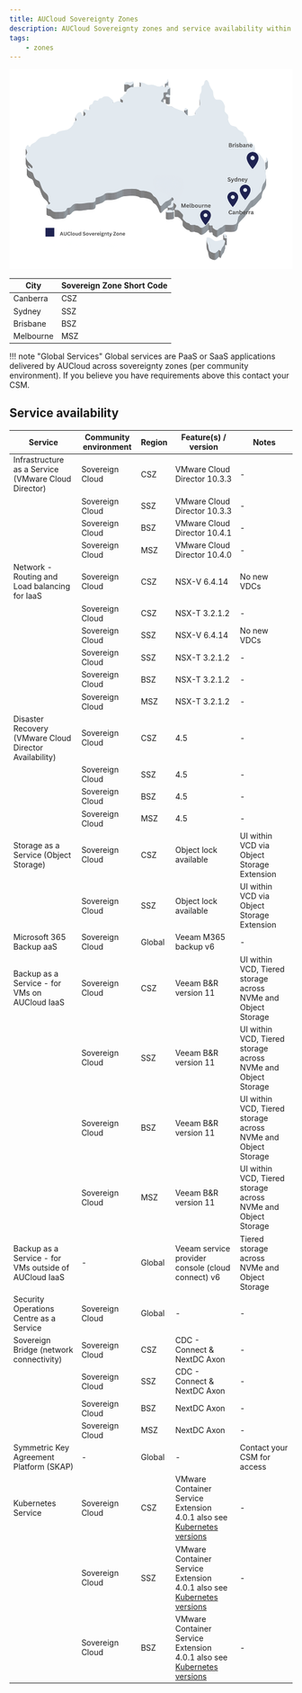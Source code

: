```yaml
---
title: AUCloud Sovereignty Zones
description: AUCloud Sovereignty zones and service availability within those zones
tags:
    - zones
---
```


![Sov Zones](./assets/SZMap_Apr24.png)

| City      | Sovereign Zone Short Code |
| --------- | ------------------------- |
| Canberra  | CSZ                       |
| Sydney    | SSZ                       |
| Brisbane  | BSZ                       |
| Melbourne | MSZ                       |

!!! note "Global Services"
Global services are PaaS or SaaS applications delivered by AUCloud across sovereignty zones (per community environment). If you believe you have requirements above this contact your CSM.

## Service availability

| Service                                                | Community environment | Region | Feature(s) / version                                                                                                            | Notes                                                        |
| ------------------------------------------------------ | --------------------- | ------ | ------------------------------------------------------------------------------------------------------------------------------- | ------------------------------------------------------------ |
| Infrastructure as a Service (VMware Cloud Director)    | Sovereign Cloud                  | CSZ    | VMware Cloud Director 10.3.3                                                                                                    | -                                                            |
|                                                        | Sovereign Cloud                  | SSZ    | VMware Cloud Director 10.3.3                                                                                                    | -                                                            |
|                                                        | Sovereign Cloud                  | BSZ    | VMware Cloud Director 10.4.1                                                                                                    | -                                                            |
|                                                        | Sovereign Cloud                  | MSZ    | VMware Cloud Director 10.4.0                                                                                                    | -                                                            |
| Network - Routing and Load balancing for IaaS          | Sovereign Cloud                  | CSZ    | NSX-V 6.4.14                                                                                                                    | No new VDCs                                                  |
|                                                        | Sovereign Cloud                  | CSZ    | NSX-T 3.2.1.2                                                                                                                   | -                                                            |
|                                                        | Sovereign Cloud                  | SSZ    | NSX-V 6.4.14                                                                                                                    | No new VDCs                                                  |
|                                                        | Sovereign Cloud                  | SSZ    | NSX-T 3.2.1.2                                                                                                                   | -                                                            |
|                                                        | Sovereign Cloud                  | BSZ    | NSX-T 3.2.1.2                                                                                                                   | -                                                            |
|                                                        | Sovereign Cloud                  | MSZ    | NSX-T 3.2.1.2                                                                                                                   | -                                                            |
| Disaster Recovery (VMware Cloud Director Availability) | Sovereign Cloud                  | CSZ    | 4.5                                                                                                                             | -                                                            |
|                                                        | Sovereign Cloud                  | SSZ    | 4.5                                                                                                                             | -                                                            |
|                                                        | Sovereign Cloud                  | BSZ    | 4.5                                                                                                                             | -                                                            |
|                                                        | Sovereign Cloud                  | MSZ    | 4.5                                                                                                                             | -                                                            |
| Storage as a Service (Object Storage)                  | Sovereign Cloud                  | CSZ    | Object lock available                                                                                                           | UI within VCD via Object Storage Extension                   |
|                                                        | Sovereign Cloud                  | SSZ    | Object lock available                                                                                                           | UI within VCD via Object Storage Extension                   |
| Microsoft 365 Backup aaS                               | Sovereign Cloud         | Global | Veeam M365 backup v6                                                                                                            | -                                                            |
| Backup as a Service - for VMs on AUCloud IaaS          | Sovereign Cloud                  | CSZ    | Veeam B&R version 11                                                                                                            | UI within VCD, Tiered storage across NVMe and Object Storage |
|                                                        | Sovereign Cloud                  | SSZ    | Veeam B&R version 11                                                                                                            | UI within VCD, Tiered storage across NVMe and Object Storage |
|                                                        | Sovereign Cloud                  | BSZ    | Veeam B&R version 11                                                                                                            | UI within VCD, Tiered storage across NVMe and Object Storage |
|                                                        | Sovereign Cloud                  | MSZ    | Veeam B&R version 11                                                                                                            | UI within VCD, Tiered storage across NVMe and Object Storage |
| Backup as a Service - for VMs outside of AUCloud IaaS  | -                     | Global | Veeam service provider console (cloud connect) v6                                                                               | Tiered storage across NVMe and Object Storage                |
| Security Operations Centre as a Service                | Sovereign Cloud         | Global | -                                                                                                                               | -                                                            |
| Sovereign Bridge (network connectivity)                | Sovereign Cloud                  | CSZ    | CDC - Connect & NextDC Axon                                                                                                     | -                                                            |
|                                                        | Sovereign Cloud                  | SSZ    | CDC - Connect & NextDC Axon                                                                                                     | -                                                            |
|                                                        | Sovereign Cloud                  | BSZ    | NextDC Axon                                                                                                                     | -                                                            |
|                                                        | Sovereign Cloud                  | MSZ    | NextDC Axon                                                                                                                     | -                                                            |
| Symmetric Key Agreement Platform (SKAP)                | -                     | Global | -                                                                                                                               | Contact your CSM for access                                  |
| Kubernetes Service                                     | Sovereign Cloud                  | CSZ    | VMware Container Service Extension 4.0.1 also see [Kubernetes versions](../Platform_Services/Kubernetes/kubernetes_versions.md) | -                                                            |
|                                                        | Sovereign Cloud                  | SSZ    | VMware Container Service Extension 4.0.1 also see [Kubernetes versions](../Platform_Services/Kubernetes/kubernetes_versions.md) | -                                                            |
|                                                        | Sovereign Cloud                  | BSZ    | VMware Container Service Extension 4.0.1 also see [Kubernetes versions](../Platform_Services/Kubernetes/kubernetes_versions.md) | -                                                            |
